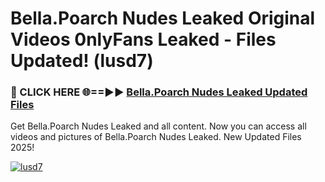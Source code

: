 # Bella.Poarch Nudes Leaked Original Videos 0nlyFans Leaked - Files Updated! (lusd7)

<h3>🔴 CLICK HERE 🌐==►► <a href="https://tinyurl.com/yc6ubb5a" rel="nofollow">Bella.Poarch Nudes Leaked Updated Files</a></h3>

Get Bella.Poarch Nudes Leaked and all content. Now you can access all videos and pictures of Bella.Poarch Nudes Leaked. New Updated Files 2025!

[![lusd7](https://i.imgur.com/7eu0CRL.gif)](https://tinyurl.com/yc6ubb5a)
